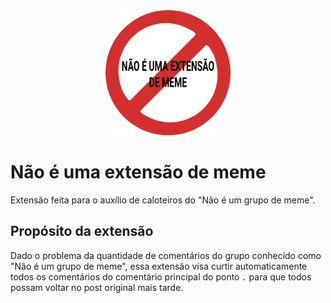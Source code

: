 <div align="center">
  <img src="app/images/nao-eh-uma-extensao-de-meme.png" width="200px" height="200px" />
</div>

# Não é uma extensão de meme
Extensão feita para o auxílio de caloteiros do "Não é um grupo de meme".

## Propósito da extensão

Dado o problema da quantidade de comentários do grupo conhecido como "Não é um grupo de meme", essa extensão
visa curtir automaticamente todos os comentários do comentário principal do ponto `.` para que todos possam
voltar no post original mais tarde.

